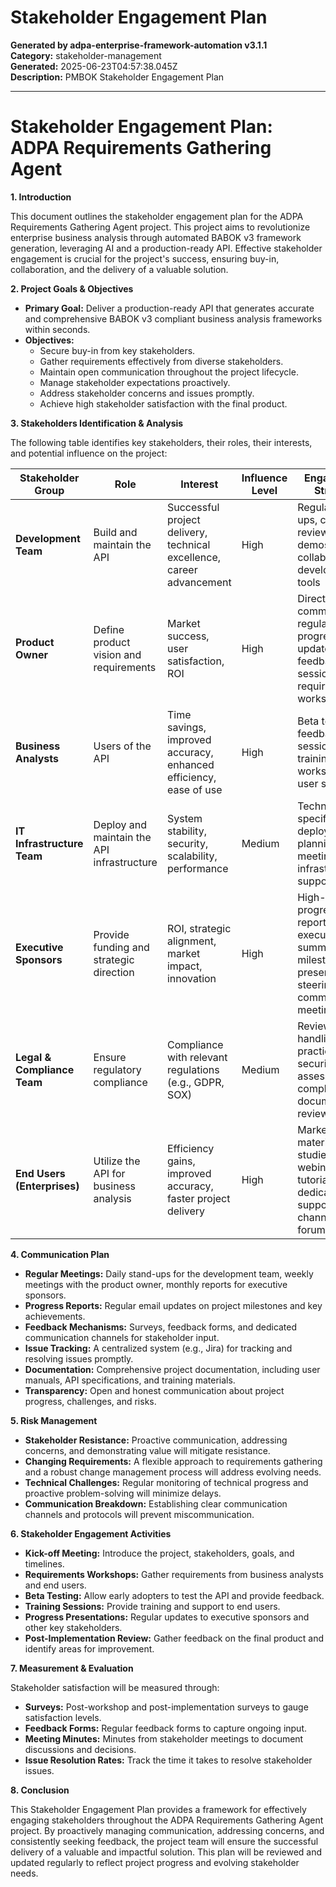 # Stakeholder Engagement Plan

**Generated by adpa-enterprise-framework-automation v3.1.1**  
**Category:** stakeholder-management  
**Generated:** 2025-06-23T04:57:38.045Z  
**Description:** PMBOK Stakeholder Engagement Plan

---

# Stakeholder Engagement Plan: ADPA Requirements Gathering Agent

**1. Introduction**

This document outlines the stakeholder engagement plan for the ADPA Requirements Gathering Agent project.  This project aims to revolutionize enterprise business analysis through automated BABOK v3 framework generation, leveraging AI and a production-ready API.  Effective stakeholder engagement is crucial for the project's success, ensuring buy-in, collaboration, and the delivery of a valuable solution.

**2. Project Goals & Objectives**

* **Primary Goal:** Deliver a production-ready API that generates accurate and comprehensive BABOK v3 compliant business analysis frameworks within seconds.
* **Objectives:**
    * Secure buy-in from key stakeholders.
    * Gather requirements effectively from diverse stakeholders.
    * Maintain open communication throughout the project lifecycle.
    * Manage stakeholder expectations proactively.
    * Address stakeholder concerns and issues promptly.
    * Achieve high stakeholder satisfaction with the final product.


**3. Stakeholders Identification & Analysis**

The following table identifies key stakeholders, their roles, their interests, and potential influence on the project:

| Stakeholder Group          | Role                                      | Interest                                                              | Influence Level | Engagement Strategy                                                                                             | Communication Method |
|-----------------------------|-------------------------------------------|--------------------------------------------------------------------------|-----------------|-------------------------------------------------------------------------------------------------------------|-----------------------|
| **Development Team**        | Build and maintain the API                 | Successful project delivery, technical excellence, career advancement     | High             | Regular stand-ups, code reviews, sprint demos, collaborative development tools                               | Daily stand-ups, Slack, email |
| **Product Owner**           | Define product vision and requirements      | Market success, user satisfaction, ROI                                      | High             | Direct communication, regular progress updates, feedback sessions, requirements workshops                     | Weekly meetings, email, Jira |
| **Business Analysts**       | Users of the API                          | Time savings, improved accuracy, enhanced efficiency, ease of use          | High             | Beta testing, feedback sessions, training workshops, user surveys                                         | Beta testing platform, surveys, email |
| **IT Infrastructure Team** | Deploy and maintain the API infrastructure | System stability, security, scalability, performance                      | Medium           | Technical specifications, deployment planning meetings, infrastructure support                                  | Email, project management tools |
| **Executive Sponsors**     | Provide funding and strategic direction     | ROI, strategic alignment, market impact, innovation                        | High             | High-level progress reports, executive summaries, milestone presentations, steering committee meetings           | Monthly reports, presentations |
| **Legal & Compliance Team** | Ensure regulatory compliance              | Compliance with relevant regulations (e.g., GDPR, SOX)                  | Medium           | Review of data handling practices, security assessments, compliance documentation review                       | Email, formal documentation reviews |
| **End Users (Enterprises)** | Utilize the API for business analysis     | Efficiency gains, improved accuracy, faster project delivery              | High             | Marketing materials, case studies, webinars, tutorials, dedicated support channels, user forums                | Marketing materials, webinars, online support portal |


**4. Communication Plan**

* **Regular Meetings:**  Daily stand-ups for the development team, weekly meetings with the product owner, monthly reports for executive sponsors.
* **Progress Reports:**  Regular email updates on project milestones and key achievements.
* **Feedback Mechanisms:** Surveys, feedback forms, and dedicated communication channels for stakeholder input.
* **Issue Tracking:**  A centralized system (e.g., Jira) for tracking and resolving issues promptly.
* **Documentation:**  Comprehensive project documentation, including user manuals, API specifications, and training materials.
* **Transparency:** Open and honest communication about project progress, challenges, and risks.

**5. Risk Management**

* **Stakeholder Resistance:** Proactive communication, addressing concerns, and demonstrating value will mitigate resistance.
* **Changing Requirements:**  A flexible approach to requirements gathering and a robust change management process will address evolving needs.
* **Technical Challenges:**  Regular monitoring of technical progress and proactive problem-solving will minimize delays.
* **Communication Breakdown:**  Establishing clear communication channels and protocols will prevent miscommunication.


**6. Stakeholder Engagement Activities**

* **Kick-off Meeting:**  Introduce the project, stakeholders, goals, and timelines.
* **Requirements Workshops:**  Gather requirements from business analysts and end users.
* **Beta Testing:**  Allow early adopters to test the API and provide feedback.
* **Training Sessions:**  Provide training and support to end users.
* **Progress Presentations:**  Regular updates to executive sponsors and other key stakeholders.
* **Post-Implementation Review:**  Gather feedback on the final product and identify areas for improvement.

**7. Measurement & Evaluation**

Stakeholder satisfaction will be measured through:

* **Surveys:**  Post-workshop and post-implementation surveys to gauge satisfaction levels.
* **Feedback Forms:**  Regular feedback forms to capture ongoing input.
* **Meeting Minutes:**  Minutes from stakeholder meetings to document discussions and decisions.
* **Issue Resolution Rates:**  Track the time it takes to resolve stakeholder issues.


**8. Conclusion**

This Stakeholder Engagement Plan provides a framework for effectively engaging stakeholders throughout the ADPA Requirements Gathering Agent project.  By proactively managing communication, addressing concerns, and consistently seeking feedback, the project team will ensure the successful delivery of a valuable and impactful solution.  This plan will be reviewed and updated regularly to reflect project progress and evolving stakeholder needs.
